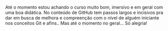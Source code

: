 Até o momento estou achando o curso muito bom, imersivo e em geral com uma boa didática. No conteúdo de GitHub tem passos largos e incisivos pra dar em busca de melhora e compreenção com o nível de alguém iniciante nos conceitos Git e afins.. Mas até o momento no geral... Só alegria!
